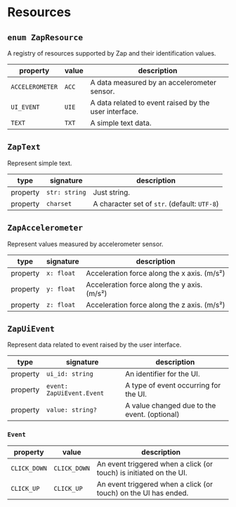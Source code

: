 # Resources

## `enum ZapResource`

A registry of resources supported by Zap and their identification values.

| property | value | description |
|------|-----------|-------------|
| `ACCELEROMETER` | `ACC` | A data measured by an accelerometer sensor. |
| `UI_EVENT` | `UIE` | A data related to event raised by the user interface. |
| `TEXT` | `TXT` | A simple text data. |

## `ZapText`

Represent simple text.

| type | signature | description |
|------|-----------|-------------|
| property | `str: string` | Just string. |
| property | `charset` | A character set of `str`. (default: `UTF-8`) |

## `ZapAccelerometer`

Represent values measured by accelerometer sensor.

| type | signature | description |
|------|-----------|-------------|
| property | `x: float` | Acceleration force along the x axis. (m/s²) |
| property | `y: float` | Acceleration force along the y axis. (m/s²) |
| property | `z: float` | Acceleration force along the z axis. (m/s²) |

## `ZapUiEvent`

Represent data related to event raised by the user interface.

| type | signature | description |
|------|-----------|-------------|
| property | `ui_id: string` | An identifier for the UI. |
| property | `event: ZapUiEvent.Event` | A type of event occurring for the UI. |
| property | `value: string?` | A value changed due to the event. (optional) |

### `Event`

| property | value | description |
|------|-----------|-------------|
| `CLICK_DOWN` | `CLICK_DOWN` | An event triggered when a click (or touch) is initiated on the UI. |
| `CLICK_UP` | `CLICK_UP` | An event triggered when a click (or touch) on the UI has ended. |
